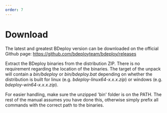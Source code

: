 ```yaml
---
order: 7
---
```

# Download

The latest and greatest BDeploy version can be downloaded on the official Github page: https://github.com/bdeployteam/bdeploy/releases

Extract the BDeploy binaries from the distribution ZIP. There is no requirement regarding the location of the binaries. 
The target of the unpack will contain a _bin/bdeploy_ or _bin/bdeploy.bat_ depending on whether the distribution is
built for linux (e.g. _bdeploy-linux64-x.x.x.zip_) or windows (e.g. _bdeploy-win64-x.x.x.zip_).

For easier handling, make sure the unzipped 'bin' folder is on the PATH. The rest of the manual assumes you have done
this, otherwise simply prefix all commands with the correct path to the binaries.
